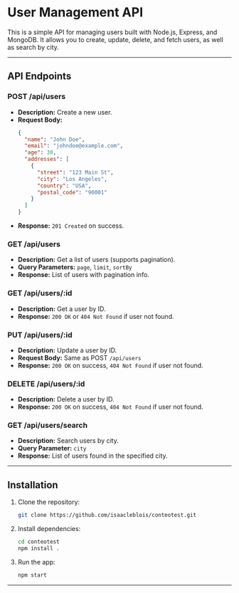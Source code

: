 # User Management API

This is a simple API for managing users built with Node.js, Express, and MongoDB. It allows you to create, update, delete, and fetch users, as well as search by city.

---

## API Endpoints

### POST /api/users
- **Description:** Create a new user.
- **Request Body:**
  ```json
  {
    "name": "John Doe",
    "email": "johndoe@example.com",
    "age": 30,
    "addresses": [
      {
        "street": "123 Main St",
        "city": "Los Angeles",
        "country": "USA",
        "postal_code": "90001"
      }
    ]
  }
  ```
- **Response:** `201 Created` on success.

### GET /api/users
- **Description:** Get a list of users (supports pagination).
- **Query Parameters:** `page`, `limit`, `sortBy`
- **Response:** List of users with pagination info.

### GET /api/users/:id
- **Description:** Get a user by ID.
- **Response:** `200 OK` or `404 Not Found` if user not found.

### PUT /api/users/:id
- **Description:** Update a user by ID.
- **Request Body:** Same as POST `/api/users`
- **Response:** `200 OK` on success, `404 Not Found` if user not found.

### DELETE /api/users/:id
- **Description:** Delete a user by ID.
- **Response:** `200 OK` on success, `404 Not Found` if user not found.

### GET /api/users/search
- **Description:** Search users by city.
- **Query Parameter:** `city`
- **Response:** List of users found in the specified city.

---

## Installation

1. Clone the repository:
   ```bash
   git clone https://github.com/isaacleblois/conteotest.git
   ```

2. Install dependencies:
   ```bash
   cd conteotest
   npm install .
   ```

3. Run the app:
   ```bash
   npm start
   ```

---